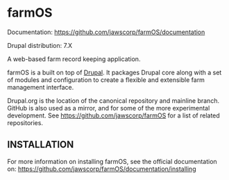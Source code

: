 # farmOS

Documentation: https://github.com/jawscorp/farmOS/documentation

Drupal distribution: 7.X

A web-based farm record keeping application.

farmOS is a built on top of [Drupal](http://drupal.org). It packages Drupal core
along with a set of modules and configuration to create a flexible and
extensible farm management interface.

Drupal.org is the location of the canonical repository and mainline branch.
GitHub is also used as a mirror, and for some of the more experimental
development. See https://github.com/jawscorp/farmOS for a list of related repositories.

## INSTALLATION

For more information on installing farmOS, see the official documentation on:
https://github.com/jawscorp/farmOS/documentation/installing
